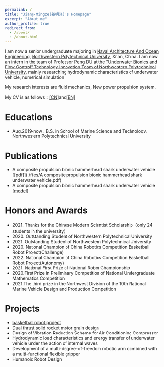 ```yaml
---
permalink: /
title: "Jiang-Mingze(姜明泽)'s Homepage"
excerpt: "About me"
author_profile: true
redirect_from: 
  - /about/
  - /about.html
---
```


I am now a senior undergraduate majoring in [Naval Architecture And Ocean Engineering](https://hanghai.nwpu.edu.cn/), [Northwestern Polytechnical University](https://www.nwpu.edu.cn/), Xi'an, China. I am now an intern in the team of Professor [Peng DU](https://penguinfluid.wordpress.com/about-me/) at the ["Underwater Bionics and Flow Control" Technology Innovation Team of Northwestern Polytechnical University](https://hanghai.nwpu.edu.cn/info/1600/8628.htm), mainly researching hydrodynamic characteristics of underwater vehicle, numerical simulation

My research interests are fluid mechanics, New power propulsion system.

My CV is as follows：[[CN]](./files/CNCV.pdf)and[[EN]](./files/CNCV.pdf)


Educations
======
* Aug.2019-now . B.S. in School of Marine Science and Technology, Northwestern Polytechnical University

# Publications

+ A composite propulsion bionic hammerhead shark underwater vehicle  [[pdf]](./files/A composite propulsion bionic hammerhead shark underwater vehicle.pdf)
+ A composite propulsion bionic hammerhead shark underwater vehicle  [[model]](./files/111.docx)

Honors and Awards
======
* 2021\. Thanks for the Chinese Modern Scientist Scholarship（only 24 students in the university）
* 2020\. Outstanding Student of Northwestern Polytechnical University
* 2021\. Outstanding Student of Northwestern Polytechnical University
* 2020\. National Champion of China Robotics Competition Basketball Robot Project(Challenge) 
* 2022\. National Champion of China Robotics Competition Basketball Robot Project(Autonomy) 
* 2021\. National First Prize of National Robot Championship 
* 2020\.First Prize in Preliminary Competition of National Undergraduate Mathematics Competition
* 2021\.The third prize in the Northwest Division of the 10th National Marine Vehicle Design and Production Competition

Projects
======
  * [basketball robot project](https://github.com/Zehong-Ma/nwpu_20_basketball_robot)
  * Dual thrust solid rocket motor grain design
  * Design of Vibration Reduction Scheme for Air Conditioning Compressor
  * Hydrodynamic load characteristics and energy transfer of underwater vehicle under the action of internal waves
  * Development of a multi-degree-of-freedom robotic arm combined with a multi-functional flexible gripper
  * Humanoid Robot Design
